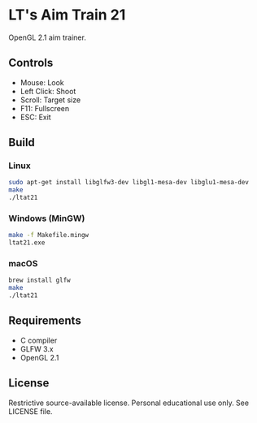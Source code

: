 # LT's Aim Train 21

OpenGL 2.1 aim trainer.

## Controls

- Mouse: Look
- Left Click: Shoot
- Scroll: Target size
- F11: Fullscreen
- ESC: Exit

## Build

### Linux
```bash
sudo apt-get install libglfw3-dev libgl1-mesa-dev libglu1-mesa-dev
make
./ltat21
```

### Windows (MinGW)
```bash
make -f Makefile.mingw
ltat21.exe
```

### macOS
```bash
brew install glfw
make
./ltat21
```

## Requirements

- C compiler
- GLFW 3.x
- OpenGL 2.1

## License

Restrictive source-available license. Personal educational use only. See LICENSE file.